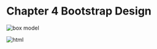 # Chapter 4 Bootstrap Design

![box model](../image/bootstrap/design_box.jpg)

![html](../image/bootstrap/design_html.jpg)